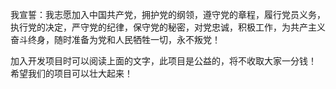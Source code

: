 我宣誓：我志愿加入中国共产党，拥护党的纲领，遵守党的章程，履行党员义务，执行党的决定，严守党的纪律，保守党的秘密，对党忠诚，积极工作，为共产主义奋斗终身，随时准备为党和人民牺牲一切，永不叛党！

加入开发项目时可以阅读上面的文字，此项目是公益的，将不收取大家一分钱！
希望我们的项目可以壮大起来！
